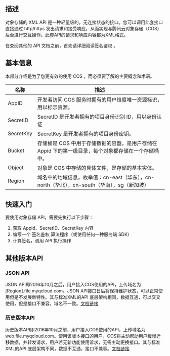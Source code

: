 ## 描述

对象存储的 XML API 是一种轻量级的，无连接状态的接口。您可以调用此套接口直接通过 http/https 发出请求和接受响应，从而实现与腾讯云对象存储（COS）后台进行交互操作。此套API的请求和响应内容都为XML格式。

在查阅其他的 API 文档之前，首先请详细阅读签名鉴权 。

## 基本信息

本部分介绍是为了您更有效的使用 COS ，而必须要了解的主要概念和术语。

| 名称          | 描述                                       |
| ----------- | ---------------------------------------- |
| AppID | 开发者访问 COS 服务时拥有的用户维度唯一资源标识，用以标示资源。       |
| SecretID    | SecretID 是开发者拥有的项目身份识别 ID，用以身份认证         |
| SecretKey   | SecretKey 是开发者拥有的项目身份密钥。                 |
| Bucket      | 存储桶是 COS 中用于存储数据的容器，是用户存储在 Appid 下的第一级目录，每个对象都存储在一个存储桶中。 |
| Object      | 对象是 COS 中存储的具体文件，是存储的基本实体。               |
| Region      | 域名中的地域信息，枚举值：cn-east（华东），cn-north（华北），cn-south（华南），sg（新加坡） |

## 快速入门

要使用对象存储 API，需要先执行以下步骤：

1. 获取 Appid、SecretID、SecretKey 内容
2. 编写一个 签名鉴权 算法程序（或使用任何一种服务端 SDK）
3. 计算签名，调用 API 执行操作

## 其他版本API

### JSON API

JSON API即2016年10月之后，用户接入COS使用的API，上传域名为[Region].file.myqcloud.com。JSON API接口日后将保持维护状态，可以正常使用但是不发展新特性。其与标准XML的API 底层架构相同，数据互通，可以交叉使用，但是接口不兼容，域名不一致。[文档链接](/document/product/436/6053)

### 历史版本API

历史版本API即2016年10月之前，用户接入COS使用的API，上传域名为web.file.myqcloud.com。使用该版本接口的用户，COS将主动帮助用户缓慢迁移数据，并转发请求，用户若无新功能使用诉求，无需主动更换接口。其与标准XML的API 底层架构不同，数据不互通，接口不兼容。[文档链接](/document/product/430/6012)
